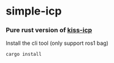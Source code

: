 # simple-icp

### Pure rust version of [kiss-icp](https://github.com/PRBonn/kiss-icp)

Install the cli tool (only support ros1 bag)
```sh
cargo install 
```